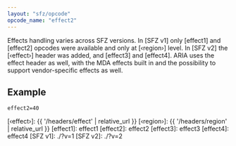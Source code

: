 ```yaml
---
layout: "sfz/opcode"
opcode_name: "effect2"
---
```


Effects handling varies across SFZ versions. In [SFZ v1] only [effect1] and
[effect2] opcodes were available and only at [‹region›] level.
In [SFZ v2] the [‹effect›] header was added, and [effect3] and [effect4].
ARIA uses the effect header as well, with the MDA effects built in and
the possibility to support vendor-specific effects as well.

## Example

```
effect2=40
```


[‹effect›]: {{ '/headers/effect' | relative_url }}
[‹region›]: {{ '/headers/region' | relative_url }}
[effect1]:  effect1
[effect2]:  effect2
[effect3]:  effect3
[effect4]:  effect4
[SFZ v1]:   ./?v=1
[SFZ v2]:   ./?v=2
